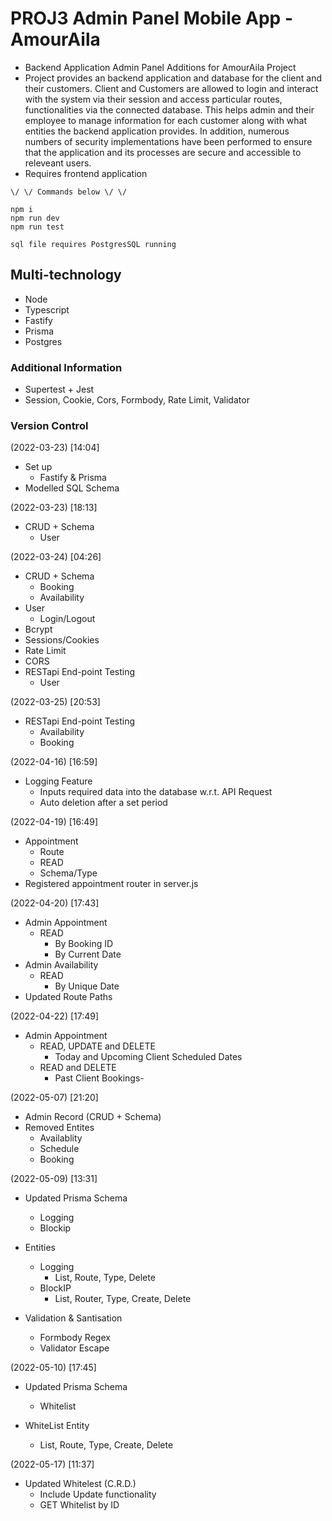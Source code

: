 # PROJ3 Admin Panel Mobile App - AmourAila

-  Backend Application Admin Panel Additions for AmourAila Project
-  Project provides an backend application and database for the client and
   their customers. Client and Customers are allowed to login and interact with
   the system via their session and access particular routes, functionalities
   via the connected database. This helps admin and their employee to manage
   information for each customer along with what entities the backend application
   provides. In addition, numerous numbers of security implementations have been
   performed to ensure that the application and its processes are secure and accessible
   to releveant users.
-  Requires frontend application

```
\/ \/ Commands below \/ \/

npm i
npm run dev
npm run test

sql file requires PostgresSQL running

```

## Multi-technology

-  Node
-  Typescript
-  Fastify
-  Prisma
-  Postgres

### Additional Information

-  Supertest + Jest
-  Session, Cookie, Cors, Formbody, Rate Limit, Validator

### Version Control

(2022-03-23) [14:04]

-  Set up
   -  Fastify & Prisma
-  Modelled SQL Schema

(2022-03-23) [18:13]

-  CRUD + Schema
   -  User

(2022-03-24) [04:26]

-  CRUD + Schema
   -  Booking
   -  Availability
-  User
   -  Login/Logout
-  Bcrypt
-  Sessions/Cookies
-  Rate Limit
-  CORS
-  RESTapi End-point Testing
   -  User

(2022-03-25) [20:53]

-  RESTapi End-point Testing
   -  Availability
   -  Booking

(2022-04-16) [16:59]

-  Logging Feature
   -  Inputs required data into the database w.r.t. API Request
   -  Auto deletion after a set period

(2022-04-19) [16:49]

-  Appointment
   -  Route
   -  READ
   -  Schema/Type
-  Registered appointment router in server.js

(2022-04-20) [17:43]

-  Admin Appointment
   -  READ
      -  By Booking ID
      -  By Current Date
-  Admin Availability
   -  READ
      -  By Unique Date
-  Updated Route Paths

(2022-04-22) [17:49]

-  Admin Appointment
   -  READ, UPDATE and DELETE
      -  Today and Upcoming Client Scheduled Dates
   -  READ and DELETE
      -  Past Client Bookings-

(2022-05-07) [21:20]

-  Admin Record (CRUD + Schema)
-  Removed Entites
   -  Availablity
   -  Schedule
   -  Booking

(2022-05-09) [13:31]

-  Updated Prisma Schema

   -  Logging
   -  Blockip

-  Entities

   -  Logging
      -  List, Route, Type, Delete
   -  BlockIP
      -  List, Router, Type, Create, Delete

-  Validation & Santisation
   -  Formbody Regex
   -  Validator Escape

(2022-05-10) [17:45]

-  Updated Prisma Schema

   -  Whitelist

-  WhiteList Entity
   -  List, Route, Type, Create, Delete

(2022-05-17) [11:37]

-  Updated Whitelest (C.R.D.)
   -  Include Update functionality
   -  GET Whitelist by ID
